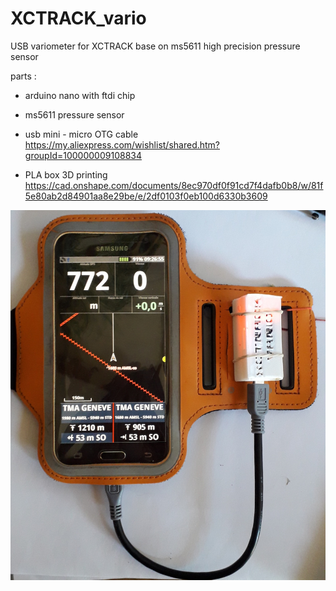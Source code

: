 # XCTRACK_vario
USB variometer for XCTRACK base on ms5611 high precision pressure sensor

parts :
- arduino nano with ftdi chip
- ms5611 pressure sensor
- usb mini - micro OTG cable
https://my.aliexpress.com/wishlist/shared.htm?groupId=100000009108834

- PLA box 3D printing
https://cad.onshape.com/documents/8ec970df0f91cd7f4dafb0b8/w/81f5e80ab2d84901aa8e29be/e/2df0103f0eb100d6330b3609

![alt text](https://raw.githubusercontent.com/dvarrel/XCTRACK_vario/master/photo.jpg)

